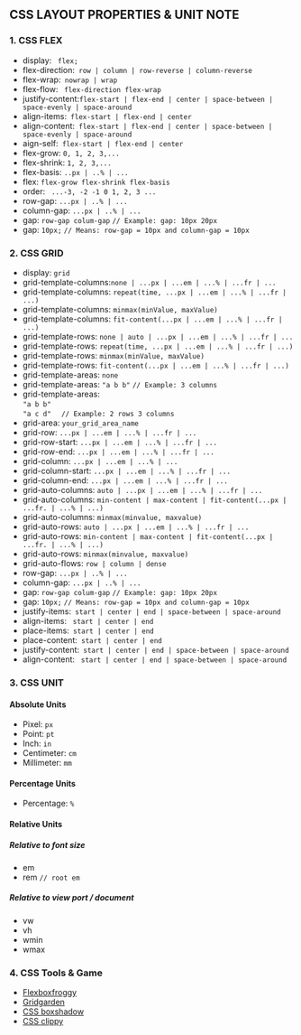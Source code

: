 ## CSS LAYOUT PROPERTIES & UNIT NOTE

### 1. CSS FLEX
- display: ` flex;`
- flex-direction:` row | column | row-reverse | column-reverse`
- flex-wrap:` nowrap | wrap`
- flex-flow: ` flex-direction flex-wrap`
- justify-content:`flex-start | flex-end | center | space-between | space-evenly | space-around`
- align-items:` flex-start | flex-end | center`
- align-content:` flex-start | flex-end | center | space-between | space-evenly | space-around`
- aign-self:` flex-start | flex-end | center`
- flex-grow: `0, 1, 2, 3,...`
- flex-shrink: `1, 2, 3,...`
- flex-basis: `..px | ..% | ...`
- flex: `flex-grow flex-shrink flex-basis`
- order: ` ...-3, -2 -1 0 1, 2, 3 ...`
- row-gap: `...px | ..% | ...`
- column-gap: `...px | ..% | ...`
- gap: `row-gap colum-gap` `// Example: gap: 10px 20px`
- gap: `10px;`  `// Means: row-gap = 10px and column-gap = 10px`

### 2. CSS GRID
- display: `grid`
- grid-template-columns:`none | ...px | ...em | ...% | ...fr | ...`
- grid-template-columns: `repeat(time, ...px | ...em | ...% | ...fr | ...)`
- grid-template-columns: `minmax(minValue, maxValue)`
- grid-template-columns: `fit-content(...px | ...em | ...% | ...fr | ...)`
- grid-template-rows: `none | auto | ...px | ...em | ...% | ...fr | ...`
- grid-template-rows: `repeat(time, ...px | ...em | ...% | ...fr | ...)`
- grid-template-rows: `minmax(minValue, maxValue)`
- grid-template-rows: `fit-content(...px | ...em | ...% | ...fr | ...)`
- grid-template-areas: `none`
- grid-template-areas: `"a b b"` `// Example: 3 columns`
- grid-template-areas: <br/> `"a b b"` <br/> `"a c d"` `  // Example: 2 rows 3 columns`
- grid-area: `your_grid_area_name`
- grid-row:  `...px | ...em | ...% | ...fr | ...`
- grid-row-start:  `...px | ...em | ...% | ...fr | ...`
- grid-row-end: `...px | ...em | ...% | ...fr | ...`
- grid-column: `...px | ...em | ...% | ...`
- grid-column-start:  `...px | ...em | ...% | ...fr | ...`
- grid-column-end: `...px | ...em | ...% | ...fr | ...`
- grid-auto-columns: `auto | ...px | ...em | ...% | ...fr | ...`
- grid-auto-columns: `min-content | max-content | fit-content(...px | ...fr. | ...% | ...)`
- grid-auto-columns: `minmax(minvalue, maxvalue)`
- grid-auto-rows: `auto | ...px | ...em | ...% | ...fr | ...`
- grid-auto-rows: `min-content | max-content | fit-content(...px | ...fr. | ...% | ...)`
- grid-auto-rows: `minmax(minvalue, maxvalue)`
- grid-auto-flows: `row | column | dense`
- row-gap: `...px | ..% | ...`
- column-gap: `...px | ..% | ...`
- gap: `row-gap colum-gap` `// Example: gap: 10px 20px`
- gap: `10px;`  `// Means: row-gap = 10px and column-gap = 10px`
- justify-items:` start | center | end | space-between | space-around`
- align-items: ` start | center | end`
- place-items:` start | center | end`
- place-content:` start | center | end`
- justify-content:` start | center | end | space-between | space-around`
- align-content: ` start | center | end | space-between | space-around`

### 3. CSS UNIT
#### Absolute Units
- Pixel: `px`
- Point: `pt`
- Inch: `in`
- Centimeter: `cm`
- Millimeter: `mm`

#### Percentage Units
- Percentage: `%`
#### Relative Units
##### Relative to font size
- em
- rem `// root em`
##### Relative to view port / document
- vw
- vh
- wmin
- wmax

### 4. CSS Tools & Game
- [Flexboxfroggy](https://flexboxfroggy.com/)
- [Gridgarden](https://cssgridgarden.com/)
- [CSS boxshadow](https://getcssscan.com/css-box-shadow-examples)
- [CSS clippy](https://bennettfeely.com/clippy/)
